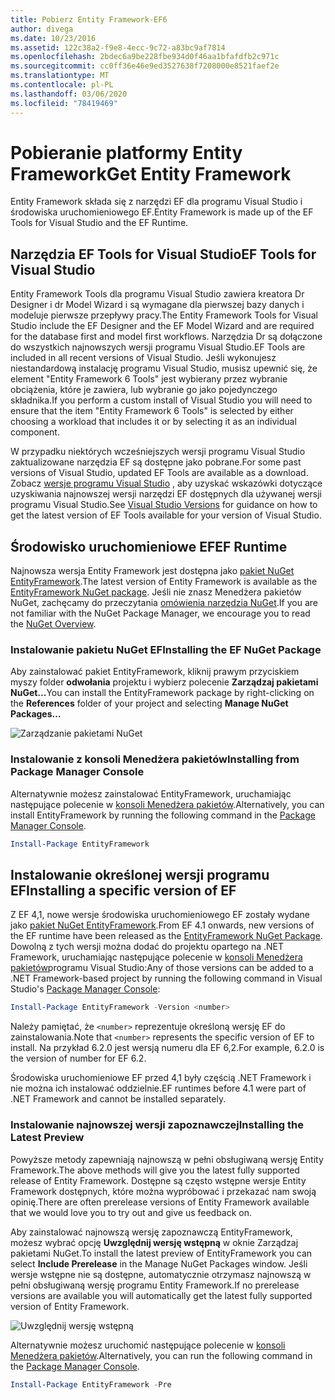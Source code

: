 ```yaml
---
title: Pobierz Entity Framework-EF6
author: divega
ms.date: 10/23/2016
ms.assetid: 122c38a2-f9e8-4ecc-9c72-a83bc9af7814
ms.openlocfilehash: 2bdec6a9be228fbe934d0f46aa1bfafdfb2c971c
ms.sourcegitcommit: cc0ff36e46e9ed3527638f7208000e8521faef2e
ms.translationtype: MT
ms.contentlocale: pl-PL
ms.lasthandoff: 03/06/2020
ms.locfileid: "78419469"
---
```

# <a name="get-entity-framework"></a><span data-ttu-id="b15fb-102">Pobieranie platformy Entity Framework</span><span class="sxs-lookup"><span data-stu-id="b15fb-102">Get Entity Framework</span></span>
<span data-ttu-id="b15fb-103">Entity Framework składa się z narzędzi EF dla programu Visual Studio i środowiska uruchomieniowego EF.</span><span class="sxs-lookup"><span data-stu-id="b15fb-103">Entity Framework is made up of the EF Tools for Visual Studio and the EF Runtime.</span></span>

## <a name="ef-tools-for-visual-studio"></a><span data-ttu-id="b15fb-104">Narzędzia EF Tools for Visual Studio</span><span class="sxs-lookup"><span data-stu-id="b15fb-104">EF Tools for Visual Studio</span></span>

<span data-ttu-id="b15fb-105">Entity Framework Tools dla programu Visual Studio zawiera kreatora Dr Designer i dr Model Wizard i są wymagane dla pierwszej bazy danych i modeluje pierwsze przepływy pracy.</span><span class="sxs-lookup"><span data-stu-id="b15fb-105">The Entity Framework Tools for Visual Studio include the EF Designer and the EF Model Wizard and are required for the database first and model first workflows.</span></span> <span data-ttu-id="b15fb-106">Narzędzia Dr są dołączone do wszystkich najnowszych wersji programu Visual Studio.</span><span class="sxs-lookup"><span data-stu-id="b15fb-106">EF Tools are included in all recent versions of Visual Studio.</span></span> <span data-ttu-id="b15fb-107">Jeśli wykonujesz niestandardową instalację programu Visual Studio, musisz upewnić się, że element "Entity Framework 6 Tools" jest wybierany przez wybranie obciążenia, które je zawiera, lub wybranie go jako pojedynczego składnika.</span><span class="sxs-lookup"><span data-stu-id="b15fb-107">If you perform a custom install of Visual Studio you will need to ensure that the item "Entity Framework 6 Tools" is selected by either choosing a workload that includes it or by selecting it as an individual component.</span></span>

<span data-ttu-id="b15fb-108">W przypadku niektórych wcześniejszych wersji programu Visual Studio zaktualizowane narzędzia EF są dostępne jako pobrane.</span><span class="sxs-lookup"><span data-stu-id="b15fb-108">For some past versions of Visual Studio, updated EF Tools are available as a download.</span></span> <span data-ttu-id="b15fb-109">Zobacz [wersje programu Visual Studio](~/ef6/what-is-new/visual-studio.md) , aby uzyskać wskazówki dotyczące uzyskiwania najnowszej wersji narzędzi EF dostępnych dla używanej wersji programu Visual Studio.</span><span class="sxs-lookup"><span data-stu-id="b15fb-109">See [Visual Studio Versions](~/ef6/what-is-new/visual-studio.md) for guidance on how to get the latest version of EF Tools available for your version of Visual Studio.</span></span>

## <a name="ef-runtime"></a><span data-ttu-id="b15fb-110">Środowisko uruchomieniowe EF</span><span class="sxs-lookup"><span data-stu-id="b15fb-110">EF Runtime</span></span>

<span data-ttu-id="b15fb-111">Najnowsza wersja Entity Framework jest dostępna jako [pakiet NuGet EntityFramework](https://nuget.org/packages/EntityFramework/).</span><span class="sxs-lookup"><span data-stu-id="b15fb-111">The latest version of Entity Framework is available as the [EntityFramework NuGet package](https://nuget.org/packages/EntityFramework/).</span></span> <span data-ttu-id="b15fb-112">Jeśli nie znasz Menedżera pakietów NuGet, zachęcamy do przeczytania [omówienia narzędzia NuGet](https://docs.microsoft.com/nuget/consume-packages/overview-and-workflow).</span><span class="sxs-lookup"><span data-stu-id="b15fb-112">If you are not familiar with the NuGet Package Manager, we encourage you to read the [NuGet Overview](https://docs.microsoft.com/nuget/consume-packages/overview-and-workflow).</span></span>

### <a name="installing-the-ef-nuget-package"></a><span data-ttu-id="b15fb-113">Instalowanie pakietu NuGet EF</span><span class="sxs-lookup"><span data-stu-id="b15fb-113">Installing the EF NuGet Package</span></span>

<span data-ttu-id="b15fb-114">Aby zainstalować pakiet EntityFramework, kliknij prawym przyciskiem myszy folder **odwołania** projektu i wybierz polecenie **Zarządzaj pakietami NuGet...**</span><span class="sxs-lookup"><span data-stu-id="b15fb-114">You can install the EntityFramework package by right-clicking on the **References** folder of your project and selecting **Manage NuGet Packages…**</span></span>

![Zarządzanie pakietami NuGet](~/ef6/media/managenugetpackages.png)

### <a name="installing-from-package-manager-console"></a><span data-ttu-id="b15fb-116">Instalowanie z konsoli Menedżera pakietów</span><span class="sxs-lookup"><span data-stu-id="b15fb-116">Installing from Package Manager Console</span></span>

<span data-ttu-id="b15fb-117">Alternatywnie możesz zainstalować EntityFramework, uruchamiając następujące polecenie w [konsoli Menedżera pakietów](https://docs.nuget.org/docs/start-here/using-the-package-manager-console).</span><span class="sxs-lookup"><span data-stu-id="b15fb-117">Alternatively, you can install EntityFramework by running the following command in the [Package Manager Console](https://docs.nuget.org/docs/start-here/using-the-package-manager-console).</span></span>

``` powershell
Install-Package EntityFramework
```

## <a name="installing-a-specific-version-of-ef"></a><span data-ttu-id="b15fb-118">Instalowanie określonej wersji programu EF</span><span class="sxs-lookup"><span data-stu-id="b15fb-118">Installing a specific version of EF</span></span>

<span data-ttu-id="b15fb-119">Z EF 4,1, nowe wersje środowiska uruchomieniowego EF zostały wydane jako [pakiet NuGet EntityFramework](https://www.nuget.org/packages/EntityFramework/).</span><span class="sxs-lookup"><span data-stu-id="b15fb-119">From EF 4.1 onwards, new versions of the EF runtime have been released as the [EntityFramework NuGet Package](https://www.nuget.org/packages/EntityFramework/).</span></span> <span data-ttu-id="b15fb-120">Dowolną z tych wersji można dodać do projektu opartego na .NET Framework, uruchamiając następujące polecenie w [konsoli Menedżera pakietów](https://docs.nuget.org/docs/start-here/using-the-package-manager-console)programu Visual Studio:</span><span class="sxs-lookup"><span data-stu-id="b15fb-120">Any of those versions can be added to a .NET Framework-based project by running the following command in Visual Studio's [Package Manager Console](https://docs.nuget.org/docs/start-here/using-the-package-manager-console):</span></span>

``` powershell
Install-Package EntityFramework -Version <number>
```

<span data-ttu-id="b15fb-121">Należy pamiętać, że `<number>` reprezentuje określoną wersję EF do zainstalowania.</span><span class="sxs-lookup"><span data-stu-id="b15fb-121">Note that `<number>` represents the specific version of EF to install.</span></span> <span data-ttu-id="b15fb-122">Na przykład 6.2.0 jest wersją numeru dla EF 6,2.</span><span class="sxs-lookup"><span data-stu-id="b15fb-122">For example, 6.2.0 is the version of number for EF 6.2.</span></span>   

<span data-ttu-id="b15fb-123">Środowiska uruchomieniowe EF przed 4,1 były częścią .NET Framework i nie można ich instalować oddzielnie.</span><span class="sxs-lookup"><span data-stu-id="b15fb-123">EF runtimes before 4.1 were part of .NET Framework and cannot be installed separately.</span></span>

### <a name="installing-the-latest-preview"></a><span data-ttu-id="b15fb-124">Instalowanie najnowszej wersji zapoznawczej</span><span class="sxs-lookup"><span data-stu-id="b15fb-124">Installing the Latest Preview</span></span>

<span data-ttu-id="b15fb-125">Powyższe metody zapewniają najnowszą w pełni obsługiwaną wersję Entity Framework.</span><span class="sxs-lookup"><span data-stu-id="b15fb-125">The above methods will give you the latest fully supported release of Entity Framework.</span></span> <span data-ttu-id="b15fb-126">Dostępne są często wstępne wersje Entity Framework dostępnych, które można wypróbować i przekazać nam swoją opinię.</span><span class="sxs-lookup"><span data-stu-id="b15fb-126">There are often prerelease versions of Entity Framework available that we would love you to try out and give us feedback on.</span></span>

<span data-ttu-id="b15fb-127">Aby zainstalować najnowszą wersję zapoznawczą EntityFramework, możesz wybrać opcję **Uwzględnij wersję wstępną** w oknie Zarządzaj pakietami NuGet.</span><span class="sxs-lookup"><span data-stu-id="b15fb-127">To install the latest preview of EntityFramework you can select **Include Prerelease** in the Manage NuGet Packages window.</span></span> <span data-ttu-id="b15fb-128">Jeśli wersje wstępne nie są dostępne, automatycznie otrzymasz najnowszą w pełni obsługiwaną wersję programu Entity Framework.</span><span class="sxs-lookup"><span data-stu-id="b15fb-128">If no prerelease versions are available you will automatically get the latest fully supported version of Entity Framework.</span></span>

![Uwzględnij wersję wstępną](~/ef6/media/includeprerelease.png)

<span data-ttu-id="b15fb-130">Alternatywnie możesz uruchomić następujące polecenie w [konsoli Menedżera pakietów](https://docs.nuget.org/docs/start-here/using-the-package-manager-console).</span><span class="sxs-lookup"><span data-stu-id="b15fb-130">Alternatively, you can run the following command in the [Package Manager Console](https://docs.nuget.org/docs/start-here/using-the-package-manager-console).</span></span>

``` powershell
Install-Package EntityFramework -Pre
```
